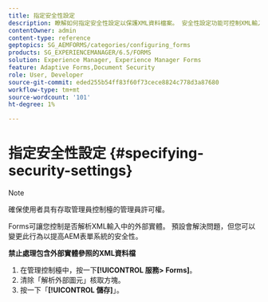 ```yaml
---
title: 指定安全性設定
description: 瞭解如何指定安全性設定以保護XML資料檔案。 安全性設定功能可控制XML輸入中的外部圖元。
contentOwner: admin
content-type: reference
geptopics: SG_AEMFORMS/categories/configuring_forms
products: SG_EXPERIENCEMANAGER/6.5/FORMS
solution: Experience Manager, Experience Manager Forms
feature: Adaptive Forms,Document Security
role: User, Developer
source-git-commit: eded255b54ff83f60f73cece8824c778d3a87680
workflow-type: tm+mt
source-wordcount: '101'
ht-degree: 1%

---
```


# 指定安全性設定 {#specifying-security-settings}

>[!NOTE]
> 
> 確保使用者具有存取管理員控制檯的管理員許可權。

Forms可讓您控制是否解析XML輸入中的外部實體。 預設會解決問題，但您可以變更此行為以提高AEM表單系統的安全性。

**禁止處理包含外部實體參照的XML資料檔**

1. 在管理控制檯中，按一下&#x200B;**[!UICONTROL 服務> Forms]**。
1. 清除「解析外部圖元」核取方塊。
1. 按一下「**[!UICONTROL 儲存]**」。
